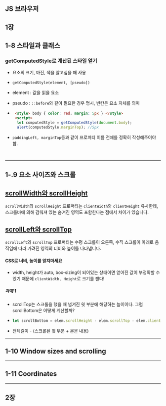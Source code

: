 ## JS 브라우저



## 1장

## 1-8 스타일과 클래스



### getComputedStyle로 계산된 스타일 얻기

- 요소의 크기, 마진, 색을 알고싶을 때 사용

- ```
  getComputedStyle(element, [pseudo])
  ```

- element : 값을 읽을 요소

- pseudo : `::before`와 같이 필요한 경우 명시, 빈칸은 요소 자체를 의미

- ```html
   <style> body { color: red; margin: 5px } </style>
   <script>
   	let computedStyle = getComputedStyle(document.body);
   	alert(computedStyle.marginTop); //5px
  ```

- `paddingLeft, marginTop`등과 같이 프로퍼티 이름 전체를 정확히 작성해주어야함.

<br>



---



## 1-.9 요소 사이즈와 스크롤

## [scrollWidth와 scrollHeight](https://ko.javascript.info/size-and-scroll#ref-378)

`scrollWidth`와 `scrollHeight` 프로퍼티는 `clientWidth`와 `clientHeight` 유사한데, 스크롤바에 의해 감춰져 있는 숨겨진 영역도 포함한다는 점에서 차이가 있습니다.

## [scrollLeft와 scrollTop](https://ko.javascript.info/size-and-scroll#ref-379)

`scrollLeft`와 `scrollTop` 프로퍼티는 수평 스크롤이 오른쪽, 수직 스크롤이 아래로 움직임에 따라 가려진 영역의 너비와 높이를 나타냅니다.



#### CSS로 너비, 높이를 얻지마세요

- width, height가 auto, box-sizing이 되어있는 상태이면 얻어진 값이 부정확할 수 있기 때문에 `clientWidth, Height`로 크기를 잰다!



##### 과제 1

- scrollTop는 스크롤을 했을 때 넘겨진 윗 부분에 해당하는 높이이다. 그럼 scrollBottom은 어떻게 계산할까?

- ```javascript
  let scrollBottom = elem.scrollHeight - elem.scrollTop - elem.clientHeight;
  ```

- 전체길이 - (스크롤된 윗 부분 + 본문 내용)

---

## 1-10 Window sizes and scrolling

---

## 1-11 Coordinates

---



## 2장

